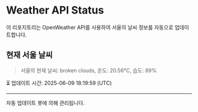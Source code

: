 
# Weather API Status

이 리포지토리는 OpenWeather API를 사용하여 서울의 날씨 정보를 자동으로 업데이트합니다.

## 현재 서울 날씨
> 서울의 현재 날씨: broken clouds, 온도: 20.56°C, 습도: 89%

⏳ 업데이트 시간: 2025-06-09 18:19:59 (UTC)

---
자동 업데이트 봇에 의해 관리됩니다.
